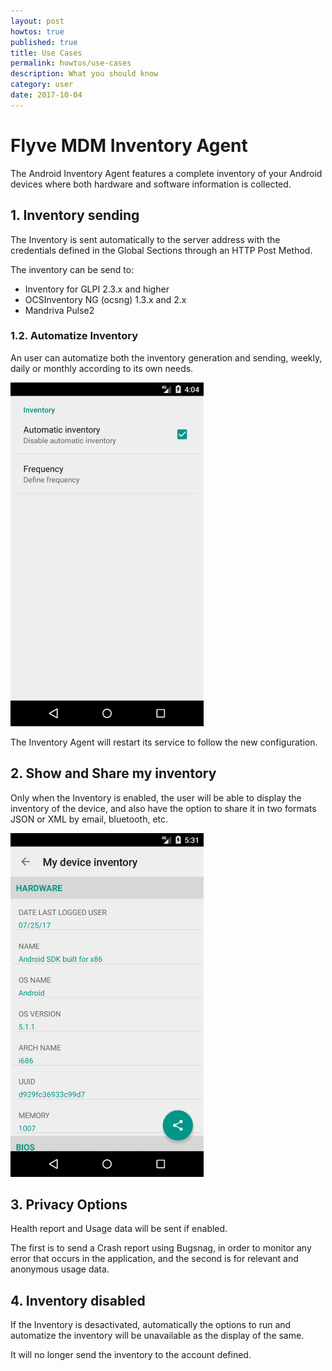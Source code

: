 ```yaml
---
layout: post
howtos: true
published: true
title: Use Cases
permalink: howtos/use-cases
description: What you should know
category: user
date: 2017-10-04
---
```

# Flyve MDM Inventory Agent

The Android Inventory Agent features a complete inventory of your Android devices where both hardware and software information is collected.

## 1. Inventory sending

The Inventory is sent automatically to the server address with the credentials defined in the Global Sections through an HTTP Post Method.

The inventory can be send to:

* Inventory for GLPI 2.3.x and higher
* OCSInventory NG (ocsng) 1.3.x and 2.x
* Mandriva Pulse2

### 1.2. Automatize Inventory

An user can automatize both the inventory generation and sending, weekly, daily or monthly according to its own needs.

<img src="https://github.com/Naylin15/Screenshots/blob/master/A-I-A/frequency.png?raw=true" alt="Frequency" height="550">

The Inventory Agent will restart its service to follow the new configuration.

## 2. Show and Share my inventory

Only when the Inventory is enabled, the user will be able to display the inventory of the device, and also have the option to share it in two formats JSON or XML by email, bluetooth, etc.

<img src="https://github.com/Naylin15/Screenshots/blob/master/A-I-A/AIA.gif?raw=true" alt="Show & Share my inventory" height="550">

## 3. Privacy Options

Health report and Usage data will be sent if enabled.

The first is to send a Crash report using Bugsnag, in order to monitor any error that occurs in the application, and the second is for relevant and anonymous usage data.

## 4. Inventory disabled

If the Inventory is desactivated, automatically the options to run and automatize the inventory will be unavailable as the display of the same.

It will no longer send the inventory to the account defined.
